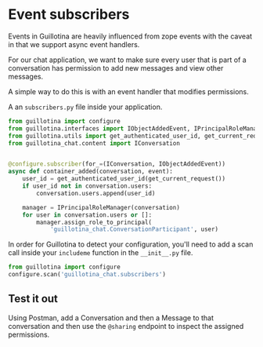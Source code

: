 # Event subscribers

Events in Guillotina are heavily influenced from zope events with the caveat
in that we support async event handlers.

For our chat application, we want to make sure every user that is part of a
conversation has permission to add new messages and view other messages.

A simple way to do this is with an event handler that modifies permissions.

A an `subscribers.py` file inside your application.


```python
from guillotina import configure
from guillotina.interfaces import IObjectAddedEvent, IPrincipalRoleManager
from guillotina.utils import get_authenticated_user_id, get_current_request
from guillotina_chat.content import IConversation


@configure.subscriber(for_=(IConversation, IObjectAddedEvent))
async def container_added(conversation, event):
    user_id = get_authenticated_user_id(get_current_request())
    if user_id not in conversation.users:
        conversation.users.append(user_id)

    manager = IPrincipalRoleManager(conversation)
    for user in conversation.users or []:
        manager.assign_role_to_principal(
            'guillotina_chat.ConversationParticipant', user)
```


In order for Guillotina to detect your configuration, you'll need to add
a scan call inside your `includeme` function in the `__init__.py` file.


```python
from guillotina import configure
configure.scan('guillotina_chat.subscribers')
```


## Test it out

Using Postman, add a Conversation and then a Message to that conversation
and then use the `@sharing` endpoint to inspect the assigned permissions.

